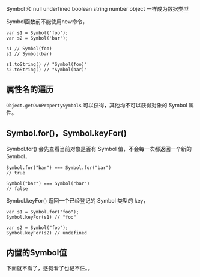 Symbol 和 null underfined boolean string number object 一样成为数据类型

Symbol函数前不能使用new命令，

```
var s1 = Symbol('foo');
var s2 = Symbol('bar');

s1 // Symbol(foo)
s2 // Symbol(bar)

s1.toString() // "Symbol(foo)"
s2.toString() // "Symbol(bar)"
```

## 属性名的遍历

`Object.getOwnPropertySymbols` 可以获得，其他均不可以获得对象的 Symbol 属性。

## Symbol.for()，Symbol.keyFor() 

Symbol.for() 会先查看当前对象是否有 Symbol 值，不会每一次都返回一个新的 Symbol，

```
Symbol.for("bar") === Symbol.for("bar")
// true

Symbol("bar") === Symbol("bar")
// false
```

Symbol.keyFor() 返回一个已经登记的 Symbol 类型的 key，

```
var s1 = Symbol.for("foo");
Symbol.keyFor(s1) // "foo"

var s2 = Symbol("foo");
Symbol.keyFor(s2) // undefined
```

## 内置的Symbol值 

下面就不看了，感觉看了也记不住。。

